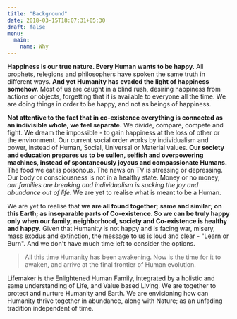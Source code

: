 ```yaml
---
title: "Background"
date: 2018-03-15T18:07:31+05:30
draft: false 
menu:
  main:
    name: Why
---
```


**Happiness is our true nature. Every Human wants to be happy.** All prophets, relegions and philosophers have spoken the same truth in different ways. **And yet Humanity has evaded the light of happiness somehow.** Most of us are caught in a blind rush, desiring happiness from actions or objects, forgetting that it is available to everyone all the time. We are doing things in order to be happy, and not as beings of happiness. 

**Not attentive to the fact that in co-existence everything is connected as an indivisible whole, we feel separate.** We divide, compare, compete and fight. We dream the impossible - to gain happiness at the loss of other or the environment. Our current social order works by individualism and power, instead of Human, Social, Universal or Material values. **Our society and education prepares us to be sullen, selfish and overpowering machines, instead of spontaneously joyous and compassionate Humans.** The food we eat is poisonous. The news on TV is stressing or depressing. Our body or consciousness is not in a healthy state. Money or no money, *our families are breaking and individualism is sucking the joy and abundance out of life.* We are yet to realise what is meant to be a Human.

We are yet to realise that **we are all found together; same and similar; on this Earth; as inseparable parts of Co-existence. So we can be truly happy only when our family, neighborhood, society and Co-existence is healthy and happy.** Given that Humanity is not happy and is facing war, misery, mass exodus and extinction, the message to us is loud and clear - "Learn or Burn". And we don't have much time left to consider the options. 

> All this time Humanity has been awakening. Now is the time for it to awaken, and arrive at the final frontier of Human evolution.

Lifemaker is the Enlightened Human Family, integrated by a holistic and same understanding of Life, and Value based Living. We are together to protect and nurture Humanity and Earth. We are envisioning how can Humanity thrive together in abundance, along with Nature; as an unfading tradition independent of time.


